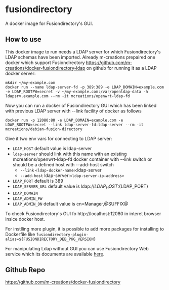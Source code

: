 fusiondirectory
===============
A docker image for Fusiondirectory's GUI.

How to use
----------
This docker image to run needs a LDAP server for which Fusiondirectory's LDAP schemas have been imported. Already m-creations prepaired one docker which support Fusiondirectory https://github.com/m-creations/docker-fusiondirectory-ldap on github for running it as a LDAP docker server:
```
mkdir ~/my-example.com
docker run --name ldap-server-fd -p 389:389 -e LDAP_DOMAIN=example.com -e LDAP_ROOTPW=secret -v ~/my-example.com:/var/openldap-data -h ldapsrv.example.com --rm -it mcreations/openwrt-ldap-fd
```
Now you can run a docker of Fusiondirectory GUI which has been linked with previous LDAP server with --link facility of docker as follows
```
docker run -p 12080:80 -e LDAP_DOMAIN=example.com -e LDAP_ROOTPW=secret --link ldap-server-fd:ldap-server --rm -it mcreations/debian-fusion-directory
```

Give it two env vars for connecting to LDAP server:

* `LDAP_HOST` default value is ldap-server
* `ldap-server` should link with this name with an existing mcreations/openwrt-ldap-fd docker container with --link switch or should be a defined host with --add-host switch
  * `--link` `<ldap-docker-name>`:ldap-server
  * `--add-host` ldap-server:`<ldap-server-ip-address>`
* `LDAP_PORT` default is 389
* `LDAP_SERVER_URL` default value is ldap://${LDAP_HOST}:${LDAP_PORT}
* `LDAP_DOMAIN`
* `LDAP_ADMIN_PW`
* `LDAP_ADMIN_DN` default value is cn=Manager,@SUFFIX@

To check Fusiondirectory's GUI fo http://localhost:12080 in interet browser insice docker host.

For instlling more plugin, it is possible to add more packages for installing to Dockerfile like 
```fusiondirectory-plugin-alias=${FUSIONDIRECTORY_DEB_PKG_VERSION}```

For manipulating Ldap without GUI you can use Fusiondirectory Web service which its documents are available [here](http://documentation.fusiondirectory.org/en/documentation/plugin/webservice_plugin).

Github Repo
-----------
https://github.com/m-creations/docker-fusiondirectory

